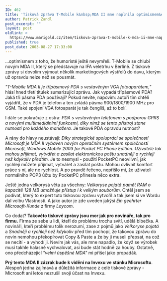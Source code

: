 ```yaml
---
ID: 462
title: 'Tisková zpráva T-Mobile k&nbsp;MDA II mne naplnila optimismem&#8230;'
author: Patrick Zandl
post_excerpt: ""
layout: post
oldlink: >
  https://www.marigold.cz/item/tiskova-zprava-t-mobile-k-mda-ii-mne-naplnila-optimismem
published: true
post_date: 2003-08-27 17:33:00
---
```

<p>
...optimismem z toho, že humoristé ještě nevymřeli. T-Mobile se chlubí novým MDA II, který se představuje na IFA veletrhu v Berlíně. Z tiskové zprávy si dovolím vyjmout několik marketingových výstřelů do davu, kterým už opravdu nelze než se pousmát.</p>

<p>
<EM>"T-Mobile MDA II je třípásmový PDA s vestavěným VGA fotoaparátem,"</EM> hlásí hned třetí titulek sumarizující zprávu. Jak vypadá třípásmové PDA? Jaká tři pásma PDA používají? Pokud nevíte, napovím: autoři tím chtěli vyjádřit, že v PDA je telefon a ten zvládá pásma 900/1800/1900 MHz pro GSM. Také spojení VGA fotoaparát je tak čengliš, až to bolí. </p>

<p>
I dále se pokračuje z ostra: <EM>PDA s vestavěným telefonem s podporou GPRS a novými multimediálními funkcemi, díky nimž se tento přístroj stane nutností pro každého manažera.</EM> Je takové PDA opravdu nutnost? </p>

<p>
A rány do hlavy neustávají:&#160;<EM>Díky strategické spolupráci se společností Microsoft je MDA II vybaven novým operačním systémem společnosti Microsoft, Windows Mobile 2003 for Pocket PC Phone Edition. Uživatelé tak mohou přijímat, vytvářet a zasílat elektronickou poštu snadněji a rychleji než kdykoliv předtím.</EM> Je to nesmysl - použití PocketPC neovlivní, jak rychleji můžete přijímat, vytvářet a zasílat poštu. Mohou ovlivnit komfort práce s ní, ale ne rychlost. A po pravdě řečeno, nepřišlo mi, že uživateli normálního POP3 účtu by PocketPC přinesla něco extra. </p>

<p>
Ještě jedna velkorysá věta za všechny: <EM>Velkoryse pojatá paměť RAM o kapacitě 128 MB umožňuje přístup i k velkým souborům.</EM> Chtěl jsem se podívat, který to expert tuto tiskovou zprávu vytvořil a tak jsem si ve Wordu dal volbu Vlastnosti. A jako autor je zde uveden jakýsi <EM>Ein geehrter Microsoft-Kunde</EM> z firmy <EM>Laycom</EM>. </p>

<p>
Co dodat? <STRONG>Takovéto tiskové zprávy jsou mor jak pro novináře, tak pro firmu.</STRONG> Firma ze sebe u lidí, kteří do problému trochu svítí, udělá blbečka. A novináři, kteří problému tolik nerozumí, zase z pojmů jako <EM>Velkoryse pojatá</EM> a <EM>Snadněji a rychleji než kdykoliv</EM> před tím pochopí, že takovou zprávu do novin nemohou překopírovat Copy &amp; Paste a že by ji museli přepsat, na což se necítí - a vyhodí ji. Nevím jak vás, ale mne napadlo, že když se výrobek musí takhle halasně vychvalovat, asi bude stát hodně za houby. Ostatně, ono předcházející <EM>"velmi úspěšné MDA"</EM> mi přišel jako propadák. </p>

<p>
<STRONG>Prý tento MDA II zázrak bude k vidění na Invexu ve stánku Microsoftu</STRONG>. Alespoň jedna zajímavá a důležitá informace z celé tiskové zprávy - Microsoft ani letos nezrušil svoji účast na Invexu.</p>
